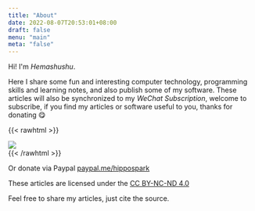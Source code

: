 ```yaml
---
title: "About"
date: 2022-08-07T20:53:01+08:00
draft: false
menu: "main"
meta: "false"
---
```


Hi! I'm _Hemashushu_.

Here I share some fun and interesting computer technology, programming skills and learning notes, and also publish some of my software. These articles will also be synchronized to my _WeChat Subscription_, welcome to subscribe, if you find my articles or software useful to you, thanks for donating 😋

{{< rawhtml >}}
<div>
    <img src="/images/subscribe-and-donate.en.png" class="block-image image-480px"/>
</div>
{{< /rawhtml >}}

Or donate via Paypal [paypal.me/hippospark](https://paypal.me/hippospark)

These articles are licensed under the [CC BY-NC-ND 4.0](https://creativecommons.org/licenses/by-nc-nd/4.0/)

Feel free to share my articles, just cite the source.

